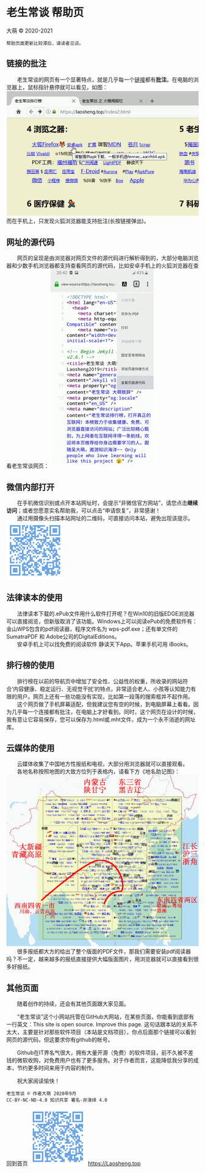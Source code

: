 老生常谈 帮助页
================
大萌 © 2020-2021

	帮助页面更新比较滞后，请读者见谅。

链接的批注
------------

　　老生常谈的网页有一个显著特点，就是几乎每一个[链接](./helpweb.txt "这里显示的就是批注")都有**批注**。在电脑的浏览器上，鼠标指针悬停就可以看见，如图：
 ![](Help-Mouse.png)  
而在手机上，只发现火狐浏览器能支持批注(长按链接弹出)。

网址的源代码
-------------

　　网页的呈现是由浏览器对网页文件的源代码进行解析得到的，大部分电脑浏览器和少数手机浏览器都支持查看网页的源代码，比如安卓手机上的火狐浏览器在查看老生常谈网页：
 ![](../changtan/App-View-Page-Source.png)  


微信内部打开
------------

　　在手机微信识别或点开本站网址时，会提示“非微信官方网站”，请您点击**继续访问**；或者您愿意实名帮助我，可以点击“申请恢复”，非常感谢！  
　　通过用摄像头扫描本站网址的二维码，可直接访问本站，避免出现该提示。  
 ![](../indexQR-Blue.png)  

法律读本的使用
---------------

　　法律读本下载的.ePub文件用什么软件打开呢？在Win10的旧版EDGE浏览器可以直接阅览，但新版取消了该功能。Windows上可以阅读ePub的免费软件有：金山WPS包含的pdf阅读器，程序文件名为 wps-pdf.exe；还有单文件的SumatraPDF 和 Adobe公司的DigitalEditions。  
　　安卓手机上可以找免费的阅读软件 静读天下App。苹果手机可用 iBooks。

排行榜的使用
------------

　　排行榜在以前的导航页中增加了安全性、公益性的权重，所收录的网站符合‘内容健康、稳定运行、无视觉干扰’的特点，非常适合老人、小孩等认知能力有限的用户。网页上还有一些功能没有实现，比如第一段落的搜索框并不起作用。  
　　这个网页做了手机屏幕适配，但我建议您有空的时候，到电脑屏幕上看看。因为几乎每一个连接都有批注，在电脑上才好看到。同时，这个网页在设计的时候，我有意让它容易保存，您可以保存为.html或.mht文件，成为一个永不消逝的网址库。


云媒体的使用
------------

　　云媒体收集了中国地方性报纸和电视，大部分用浏览器就可以直接观看。  
　　各地名称按照地图的大致方位列于表格内，请看下方《地名助记图》：  
 ![](Help-fly-map.png)  
　　很多报纸都大方的给出了整个版面的PDF文件，那我们需要安装pdf阅读器吗？不一定，越来越多的报纸直接提供大幅版面图片，用浏览器就可以直接看到很多好报纸。  


其他页面
---------

　　随着创作的持续，还会有其他页面跟大家见面。

　　“老生常谈”这个小网站托管在GitHub大网站，在某些页面，你能看到底部有一行英文：This site is open source. Improve this page. 这句话跟本站的关系不太大，主要是针对那些软件项目（本站是文档项目），你点后面那个链接可以看到网页的源代码，但这要求你有github的帐号。

　　Github在IT界名气很大，拥有大量开源（免费）的软件项目，前不久被不差钱的微软收购，对免费用户也有了更多服务。对于作者而言，这能降低我分享的成本，节约更多时间来用于内容的制作。

　　祝大家阅读愉快！

	老生常谈 © 作者大萌 2020年9月
	CC-BY-NC-ND-4.0 知识共享 署名-非演绎 4.0

回到首页
<a href=".." title="返回老生常谈首页"><img src="../indexQR-Blue.png" /></a> 
https://Laosheng.top
